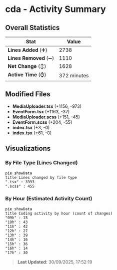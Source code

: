 # cda - Activity Summary 

## Overall Statistics

| Stat                   | Value                                                             |
| ---------------------- | ----------------------------------------------------------------- |
| **Lines Added** (➕)   | 2738                                          |
| **Lines Removed** (➖) | 1110                                        |
| **Net Change** (↕)    | 1628                |
| **Active Time** (⌚)   | 372 minutes |


## Modified Files
- **MediaUploader.tsx** (+1156, -973)
- **EventForm.tsx** (+1163, -37)
- **MediaUploader.scss** (+151, -45)
- **EventForm.scss** (+204, -55)
- **index.tsx** (+3, -0)
- **index.tsx** (+61, -0)

## Visualizations

### By File Type (Lines Changed)

```mermaid
pie showData
title Lines changed by file type
".tsx" : 3393
".scss" : 455
```

### By Hour (Estimated Activity Count)

```mermaid
pie showData
title Coding activity by hour (count of changes)
"09h" : 15
"10h" : 43
"11h" : 42
"12h" : 27
"13h" : 39
"14h" : 16
"15h" : 36
"16h" : 14
"17h" : 30
```


> **Last Updated:** 30/09/2025, 17:52:19